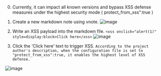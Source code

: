 0. Currently, it can impact all known versions and bypass XSS defense measures under the highest security mode ( protect_from_xss":true )
1. Create a new markdown note using vnote.
   ![image](https://github.com/victorootnice/victorootnice.github.io/assets/147939577/339b1449-e0ff-4609-b341-466f7b16fead)

2. Write an XSS payload into the markdown file.
  ```<xss onclick="alert(1)" style=display:block>Click here</xss>```
  ![image](https://github.com/victorootnice/victorootnice.github.io/assets/147939577/b7668aa0-d96b-443e-96f6-e09ef0736d43)

3. Click the 'Click here' text to trigger XSS.
   ``` According to the project author's description, when the configuration file is set to "protect_from_xss":true, it enables the highest level of XSS defense. ```

  ![image](https://github.com/victorootnice/victorootnice.github.io/assets/147939577/c209c350-378b-44af-868c-86a1ba2e667a)


